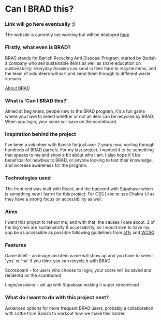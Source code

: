 # Can I BRAD this?

### Link will go here eventually :)

The website is currently not working but will be deployed [here](https://gal333t.github.io/project4/)

### Firstly, what even is BRAD?

BRAD stands for Banish Recycling And Disposal Program, started by Banish a company who sell sustainable items as well as share education on sustainability. Everyday Aussies can send in their hard to recycle items, and the team of volunteers will sort and send them through to different waste streams.

[About BRAD](https://banish.com.au/pages/recycling-program)

### What is 'Can I BRAD this?'

Aimed at beginners, people new to the BRAD program, it's a fun game where you have to select whether or not an item can be recycled by BRAD. When you login, your score will save on the scoreboard.

### Inspiration behind the project

I've been a volunteer with Banish for just over 2 years now, sorting through hundreds of BRAD parcels. For my last project, I wanted it to be something that speaks to me and show a bit about who I am. I also hope it'll be beneficial for newbies to BRAD, or anyone looking to test their knowledge, and increase awareness for the program.

### Technologies used

The front end was built with React, and the backend with Supabase which is something new I learnt for this project. For CSS I aim to use Chakra UI as they have a strong focus on accessibility as well.

### Aims

I want this project to reflect me, and with that, the causes I care about. 2 of the big ones are sustainability & accessibility, so I would love to have my app be as accessible as possible following guidelines from [a11y](https://www.a11yproject.com/) and [WCAG](https://www.w3.org/WAI/standards-guidelines/wcag/).

### Features

Game itself - an image and item name will show up and you have to select 'yes' or 'no' if you think you can recycle it with BRAD

Scoreboard - for users who choose to login, your score will be saved and rendered on the scoreboard

Login/sessions - set up with Supabase making it super streamlined

### What do I want to do with this project next?

Advanced options for more frequent BRAD users, probably a collaboration with Lottie from Banish to workout how we make this harder
